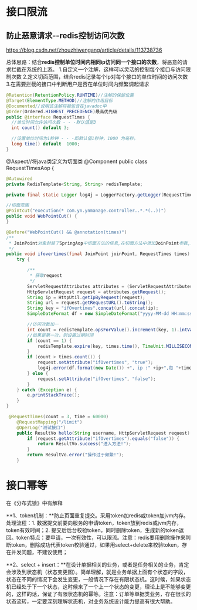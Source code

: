 # 接口限流

## 防止恶意请求--redis控制访问次数

https://blog.csdn.net/zhouzhiwengang/article/details/113738736

总体思路：结合**redis控制单位时间内相同ip访问同一个接口的次数**，将恶意的请求拦截在系统的上游。
1.自定义一个注解，这样可以灵活的控制每个接口与访问限制次数
2.定义切面范围，结合redis记录每个Ip对每个接口的单位时间的访问次数
3.在需要拦截的接口中判断用户是否在单位时间内频繁调起请求

```java
@Retention(RetentionPolicy.RUNTIME)//注解的保留位置
@Target(ElementType.METHOD)//注解的作用目标
@Documented//说明该注解将被包含在javadoc中
@Order(Ordered.HIGHEST_PRECEDENCE)最高优先级
public @interface RequestTimes {
  //单位时间允许访问次数 - - -默认值是3
  int count() default 3;

  //设置单位时间为1秒钟 - - -即默认值1秒钟，1000 为毫秒。
  long time() default  1000;
}
```

@Aspect//将java类定义为切面类
@Component
public class RequestTimesAop {

```java
@Autowired
private RedisTemplate<String, String> redisTemplate;

private final static Logger log4j = LoggerFactory.getLogger(RequestTimesAop.class);

//切面范围
@Pointcut("execution(* com.yn.ynmanage.controller..*.*(..))")
public void WebPointCut() {
}

@Before("WebPointCut() && @annotation(times)")
/**
 * JoinPoint对象封装了SpringAop中切面方法的信息,在切面方法中添加JoinPoint参数,就可以获取到封装了该方法信息的JoinPoint对象.
 */
public void ifovertimes(final JoinPoint joinPoint, RequestTimes times) {
    try {

        /**
         * 获取request
         */
        ServletRequestAttributes attributes = (ServletRequestAttributes) RequestContextHolder.getRequestAttributes();
        HttpServletRequest request = attributes.getRequest();
        String ip = HttpUtil.getIpByRequest(request);
        String url = request.getRequestURL().toString();
        String key = "ifOvertimes".concat(url).concat(ip);
        SimpleDateFormat df = new SimpleDateFormat("yyyy-MM-dd HH:mm:ss");//设置日期格式

        //访问次数加一
        int count = redisTemplate.opsForValue().increment(key, 1).intValue();//increment(K key, double delta),以增量的方式将double值存储在变量中。
        //如果是第一次，则设置过期时间
        if (count == 1) {
            redisTemplate.expire(key, times.time(), TimeUnit.MILLISECONDS);
        }
        if (count > times.count()) {
            request.setAttribute("ifOvertimes", "true");
            log4j.error(df.format(new Date()) +", ip :" +ip+",每 "+times.time() / 1000+" 秒访问接口:"+url+", "+count+" 次,拦截请求。");
        } else {
            request.setAttribute("ifOvertimes", "false");
        }
    } catch (Exception e) {
        e.printStackTrace();
    }
}
```
```java
 @RequestTimes(count = 3, time = 60000)
    @RequestMapping("/limit")
    @OperLog("测试接口")
    public ResultVo hello(String username, HttpServletRequest request) {
        if (request.getAttribute("ifOvertimes").equals("false")) {
            return ResultVo.success("进入方法!");
        }
        return ResultVo.error("操作过于频繁!");
    }
```





# 接口幂等

在《分布式锁》中有解释

**1、token机制：**防止页面重复提交。采用token加redis或token加jvm内存。处理流程：1. 数据提交前要向服务的申请token，token放到redis或jvm内存，token有效时间；2. 提交后后台校验token，同时删除token，生成新的token返回。token特点：要申请，一次有效性，可以限流。注意：redis要用删除操作来判断token，删除成功代表token校验通过，如果用select+delete来校验token，存在并发问题，不建议使用；

**2、select + insert：**在设计单据相关的业务，或者是任务相关的业务，肯定会涉及到状态机（状态变更图）。简单理解，就是业务单据上面有个状态的字段，状态在不同的情况下会发生变更，一般情况下存在有限状态机。这时候，如果状态机已经处于下一个状态，这时候来了一个上一个状态的变更，理论上是不能够变更的，这样的话，保证了有限状态机的幂等。注意：订单等单据类业务，存在很长的状态流转，一定要深刻理解状态机，对业务系统设计能力提高有很大帮助。





